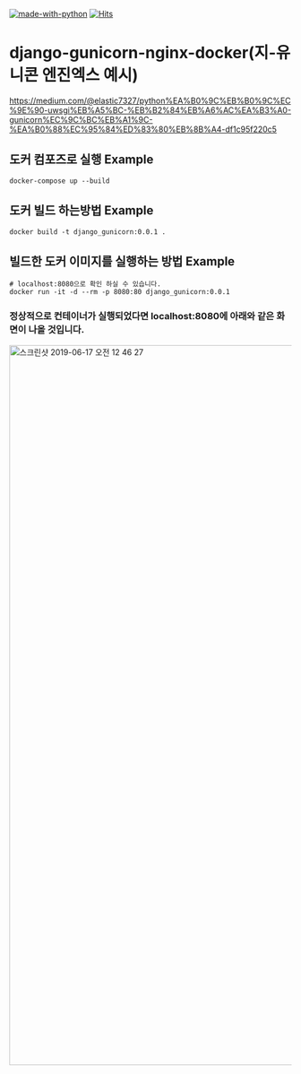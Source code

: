 [![made-with-python](https://img.shields.io/badge/Made%20with-Python-1f425f.svg)](https://www.python.org/)
[![Hits](https://hits.seeyoufarm.com/api/count/incr/badge.svg?url=https%3A%2F%2Fgithub.com%2Felastic7327%2Fdjango-gunicorn-nginx-docker&count_bg=%2379C83D&title_bg=%23555555&title=%EB%B0%A9%EB%AC%B8%EC%9E%90%EC%88%98&edge_flat=false)](https://hits.seeyoufarm.com)

# django-gunicorn-nginx-docker(지-유니콘 엔진엑스 예시)
https://medium.com/@elastic7327/python%EA%B0%9C%EB%B0%9C%EC%9E%90-uwsgi%EB%A5%BC-%EB%B2%84%EB%A6%AC%EA%B3%A0-gunicorn%EC%9C%BC%EB%A1%9C-%EA%B0%88%EC%95%84%ED%83%80%EB%8B%A4-df1c95f220c5

## 도커 컴포즈로 실행 Example
```
docker-compose up --build
```

## 도커 빌드 하는방법 Example
```
docker build -t django_gunicorn:0.0.1 .
```

## 빌드한 도커 이미지를 실행하는 방법  Example
```
# localhost:8080으로 확인 하실 수 있습니다.
docker run -it -d --rm -p 8080:80 django_gunicorn:0.0.1
```


### 정상적으로 컨테이너가 실행되었다면 localhost:8080에 아래와 같은 화면이 나올 것입니다.

<img width="1285" alt="스크린샷 2019-06-17 오전 12 46 27" src="https://user-images.githubusercontent.com/16227780/59566313-62977580-9099-11e9-9151-9ee1f98da2de.png">
